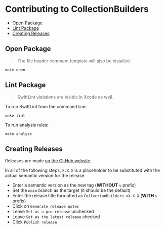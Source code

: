 # Contributing to CollectionBuilders

- [Open Package](#open-package)
- [Lint Package](#lint-package)
- [Creating Releases](#creating-releases)

## Open Package

> The file header comment template will also be installed.

```
make open
```

## Lint Package

> SwiftLint violations are visible in Xcode as well.

To run SwiftLint from the command line:

```
make lint
```

To run analysis rules:

```
make analyze
```

## Creating Releases

Releases are made [on the GitHub website](https://github.com/Tinder/CollectionBuilders/releases/new).

In all of the following steps, `X.X.X` is a placeholder to be substituted with the actual semantic version for the release.

- Enter a semantic version as the new tag (__WITHOUT__ `v` prefix)
- Set the `main` branch as the target (it should be the default)
- Enter the release title formatted as `CollectionBuilders vX.X.X` (__WITH__ `v` prefix)
- Click on `Generate release notes`
- Leave `Set as a pre-release` unchecked
- Leave `Set as the latest release` checked
- Click `Publish release`
